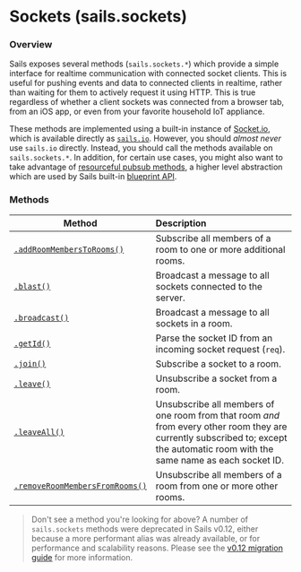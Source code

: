 # Sockets (sails.sockets)

### Overview

Sails exposes several methods (`sails.sockets.*`) which provide a simple interface for realtime communication with connected socket clients.  This is useful for pushing events and data to connected clients in realtime, rather than waiting for them to actively request it using HTTP.  This is true regardless of whether a client sockets was connected from a browser tab, from an iOS app, or even from your favorite household IoT appliance.

These methods are implemented using a built-in instance of [Socket.io](http://socket.io), which is available directly as [`sails.io`](http://sailsjs.org/documentationreference/application/application.md#sailsio).  However, you should _almost never_ use `sails.io` directly.  Instead, you should call the methods available on `sails.sockets.*`.  In addition, for certain use cases, you might also want to take advantage of [resourceful pubsub methods](http://sailsjs.org/documentation/reference/web-sockets/resourceful-pub-sub), a higher level abstraction which are used by Sails built-in [blueprint API](http://sailsjs.org/documentation/reference/blueprint-api).


### Methods


| Method                             | Description                                              |
|------------------------------------|:---------------------------------------------------------|
| [`.addRoomMembersToRooms()`](http://sailsjs.org/documentation/reference/web-sockets/sails-sockets/add-room-members-to-rooms)        | Subscribe all members of a room to one or more additional rooms.
| [`.blast()`](http://sailsjs.org/documentation/reference/web-sockets/sails-sockets/blast)        | Broadcast a message to all sockets connected to the server.
| [`.broadcast()`](http://sailsjs.org/documentation/reference/web-sockets/sails-sockets/broadcast)        | Broadcast a message to all sockets in a room.
| [`.getId()`](http://sailsjs.org/documentation/reference/web-sockets/sails-sockets/get-id)        | Parse the socket ID from an incoming socket request (`req`).
| [`.join()`](http://sailsjs.org/documentation/reference/web-sockets/sails-sockets/join)        | Subscribe a socket to a room.
| [`.leave()`](http://sailsjs.org/documentation/reference/web-sockets/sails-sockets/leave)        | Unsubscribe a socket from a room.
| [`.leaveAll()`](http://sailsjs.org/documentation/reference/web-sockets/sails-sockets/broadcast)        | Unsubscribe all members of one room from that room _and_ from every other room they are currently subscribed to; except the automatic room with the same name as each socket ID.
| [`.removeRoomMembersFromRooms()`](http://sailsjs.org/documentation/reference/web-sockets/sails-sockets/remove-room-members-from-rooms)        | Unsubscribe all members of a room from one or more other rooms.


> Don't see a method you're looking for above?  A number of `sails.sockets` methods were deprecated in Sails v0.12, either because a more performant alias was already available, or for performance and scalability reasons.  Please see the [v0.12 migration guide](http://sailsjs.org/documentation/concepts/upgrading/to-v-0-12) for more information.


<docmeta name="displayName" value="sails.sockets">
